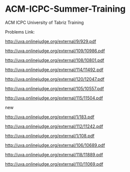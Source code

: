 # ACM-ICPC-Summer-Training
ACM ICPC University of Tabriz Training

Problems Link:

http://uva.onlinejudge.org/external/9/929.pdf

http://uva.onlinejudge.org/external/109/10986.pdf

http://uva.onlinejudge.org/external/108/10801.pdf

http://uva.onlinejudge.org/external/114/11492.pdf

http://uva.onlinejudge.org/external/120/12047.pdf

http://uva.onlinejudge.org/external/105/10557.pdf

http://uva.onlinejudge.org/external/115/11504.pdf

new

http://uva.onlinejudge.org/external/1/183.pdf

http://uva.onlinejudge.org/external/112/11242.pdf

http://uva.onlinejudge.org/external/1/108.pdf

http://uva.onlinejudge.org/external/106/10689.pdf

http://uva.onlinejudge.org/external/118/11889.pdf

http://uva.onlinejudge.org/external/110/11069.pdf
